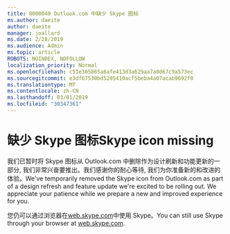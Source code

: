 ```yaml
---
title: 8000049 Outlook.com 中缺少 Skype 图标
ms.author: daeite
author: daeite
manager: joallard
ms.date: 2/28/2019
ms.audience: Admin
ms.topic: article
ROBOTS: NOINDEX, NOFOLLOW
localization_priority: Normal
ms.openlocfilehash: c51e305865a6afe413d3a629aa7a0d67c9a573ec
ms.sourcegitcommit: e3df67530bd5205410acf5beba4a07acab9692f0
ms.translationtype: MT
ms.contentlocale: zh-CN
ms.lasthandoff: 03/01/2019
ms.locfileid: "30347361"
---
```

# <a name="skype-icon-missing"></a><span data-ttu-id="02108-102">缺少 Skype 图标</span><span class="sxs-lookup"><span data-stu-id="02108-102">Skype icon missing</span></span>

<span data-ttu-id="02108-103">我们已暂时将 Skype 图标从 Outlook.com 中删除作为设计刷新和功能更新的一部分, 我们非常兴奋要推出。我们感谢你的耐心等待, 我们为你准备新的和改进的体验。</span><span class="sxs-lookup"><span data-stu-id="02108-103">We've temporarily removed the Skype icon from Outlook.com as part of a design refresh and feature update we're excited to be rolling out. We appreciate your patience while we prepare a new and improved experience for you.</span></span>

<span data-ttu-id="02108-104">您仍可以通过浏览器在[web.skype.com](https://web.skype.com)中使用 Skype。</span><span class="sxs-lookup"><span data-stu-id="02108-104">You can still use Skype through your browser at [web.skype.com](https://web.skype.com).</span></span>
